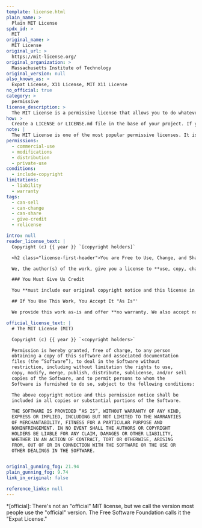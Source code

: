 ```yaml
---
template: license.html
plain_name: >
  Plain MIT License
spdx_id: >
  MIT
original_name: >
  MIT License
original_url: >
  https://mit-license.org/
original_organization: >
  Massachusetts Institute of Technology
original_version: null
also_known_as: >
  Expat License, X11 License, MIT X11 License
no_official: true
category: >
  permissive
license_description: >
  The MIT License is a permissive license that allows you to do whatever you want with the work <strong>as long as you include the original copyright and license notice</strong> in any copy of the software/source.
how: >
  Create a LICENSE or LICENSE.md file in the base of your project. If your project is on Github or another platform that uses markdown, copy the <a class="how_link" href=#markdown>markdown version</a> using the copy icon. Otherwise, use the <a class="how_link" href="#plaintext">plaintext version</a>.
note: |
  The MIT License is one of the most popular permissive licenses. It is a simple, clear license that allows you to do almost anything with a work as long as you give credit to the original author.
permissions:
  - commercial-use
  - modifications
  - distribution
  - private-use
conditions:
  - include-copyright
limitations:
  - liability
  - warranty
tags:
  - can-sell
  - can-change
  - can-share
  - give-credit
  - relicense

intro: null
reader_license_text: |
  Copyright (c) {{ year }} `[copyright holders]`

  <h2 class="license-first-header">You are Free to Use, Change, and Share This Work</h2>

  We, the author(s) of the work, give you a license to **use, copy, change, and share the work and all related materials for free.** You can also sell or license the work under different terms. You agree to these terms by using, copying, or sharing the work. Everyone who gets a copy of this work may use the work under these terms.

  ### You Must Give Us Credit

  You **must include our original copyright notice and this license in all copies or substantial portions of this work.**

  ## If You Use This Work, You Accept It "As Is"'

  We provide this work as-is and offer **no warranty. We also accept no liability** for any damages or claims that result from your use of this work.

official_license_text: |
  # The MIT License (MIT)

  Copyright (c) {{ year }} `<copyright holders>`

  Permission is hereby granted, free of charge, to any person
  obtaining a copy of this software and associated documentation
  files (the “Software”), to deal in the Software without
  restriction, including without limitation the rights to use,
  copy, modify, merge, publish, distribute, sublicense, and/or sell
  copies of the Software, and to permit persons to whom the
  Software is furnished to do so, subject to the following conditions:

  The above copyright notice and this permission notice shall be
  included in all copies or substantial portions of the Software.

  THE SOFTWARE IS PROVIDED “AS IS”, WITHOUT WARRANTY OF ANY KIND,
  EXPRESS OR IMPLIED, INCLUDING BUT NOT LIMITED TO THE WARRANTIES
  OF MERCHANTABILITY, FITNESS FOR A PARTICULAR PURPOSE AND
  NONINFRINGEMENT. IN NO EVENT SHALL THE AUTHORS OR COPYRIGHT
  HOLDERS BE LIABLE FOR ANY CLAIM, DAMAGES OR OTHER LIABILITY,
  WHETHER IN AN ACTION OF CONTRACT, TORT OR OTHERWISE, ARISING
  FROM, OUT OF OR IN CONNECTION WITH THE SOFTWARE OR THE USE OR
  OTHER DEALINGS IN THE SOFTWARE.


original_gunning_fog: 21.94
plain_gunning_fog: 9.74
link_in_original: false

reference_links: null
---
```


*[official]: There's not an "official" MIT license, but we call the version most people use the "official" version. The Free Software Foundation calls it the "Expat License."

